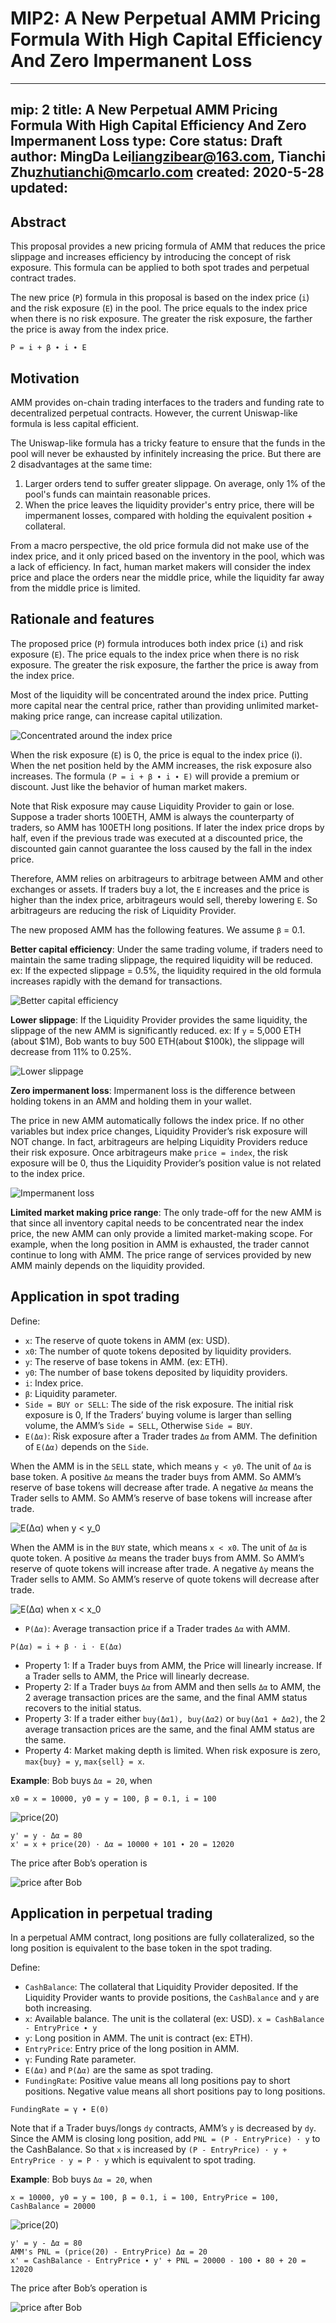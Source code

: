 # MIP2: A New Perpetual AMM Pricing Formula With High Capital Efficiency And Zero Impermanent Loss

---
mip: 2
title: A New Perpetual AMM Pricing Formula With High Capital Efficiency And Zero Impermanent Loss
type: Core
status: Draft
author: MingDa Lei<liangzibear@163.com>, Tianchi Zhu<zhutianchi@mcarlo.com>
created: 2020-5-28
updated: 
---

## Abstract
This proposal provides a new pricing formula of AMM that reduces the price slippage and increases efficiency by introducing the concept of risk exposure. This formula can be applied to both spot trades and perpetual contract trades.

The new price (`P`) formula in this proposal is based on the index price (`i`) and the risk exposure (`E`) in the pool. The price equals to the index price when there is no risk exposure. The greater the risk exposure, the farther the price is away from the index price.

```
P = i + β ∙ i ∙ E
```

## Motivation
AMM provides on-chain trading interfaces to the traders and funding rate to decentralized perpetual contracts. However, the current Uniswap-like formula is less capital efficient.

The Uniswap-like formula has a tricky feature to ensure that the funds in the pool will never be exhausted by infinitely increasing the price. But there are 2 disadvantages at the same time: 

1. Larger orders tend to suffer greater slippage. On average, only 1% of the pool's funds can maintain reasonable prices.
2. When the price leaves the liquidity provider's entry price, there will be impermanent losses, compared with holding the equivalent position + collateral.

From a macro perspective, the old price formula did not make use of the index price, and it only priced based on the inventory in the pool, which was a lack of efficiency. In fact, human market makers will consider the index price and place the orders near the middle price, while the liquidity far away from the middle price is limited.

## Rationale and features
The proposed price (`P`) formula introduces both index price (`i`) and risk exposure (`E`). The price equals to the index price when there is no risk exposure. The greater the risk exposure, the farther the price is away from the index price.

Most of the liquidity will be concentrated around the index price. Putting more capital near the central price, rather than providing unlimited market-making price range, can increase capital utilization.

![Concentrated around the index price](./concentrated.png)
 
When the risk exposure (`E`) is 0, the price is equal to the index price (i). When the net position held by the AMM increases, the risk exposure also increases. The formula `(P = i + β ∙ i ∙ E)` will provide a premium or discount. Just like the behavior of human market makers.

Note that Risk exposure may cause Liquidity Provider to gain or lose. Suppose a trader shorts 100ETH, AMM is always the counterparty of traders, so AMM has 100ETH long positions. If later the index price drops by half, even if the previous trade was executed at a discounted price, the discounted gain cannot guarantee the loss caused by the fall in the index price.

Therefore, AMM relies on arbitrageurs to arbitrage between AMM and other exchanges or assets. If traders buy a lot, the `E` increases and the price is higher than the index price, arbitrageurs would sell, thereby lowering `E`. So arbitrageurs are reducing the risk of Liquidity Provider.

The new proposed AMM has the following features. We assume `β` = 0.1.

**Better capital efficiency**: Under the same trading volume, if traders need to maintain the same trading slippage, the required liquidity will be reduced. ex: If the expected slippage = 0.5%, the liquidity required in the old formula increases rapidly with the demand for transactions.

![Better capital efficiency](./capital.png)

**Lower slippage**: If the Liquidity Provider provides the same liquidity, the slippage of the new AMM is significantly reduced. ex: If `y` = 5,000 ETH (about $1M), Bob wants to buy 500 ETH(about $100k), the slippage will decrease from 11% to 0.25%.

![Lower slippage](./slippage.png)

**Zero impermanent loss**: Impermanent loss is the difference between holding tokens in an AMM and holding them in your wallet. 

The price in new AMM automatically follows the index price. If no other variables but index price changes, Liquidity Provider’s risk exposure will NOT change. In fact, arbitrageurs are helping Liquidity Providers reduce their risk exposure. Once arbitrageurs make `price = index`, the risk exposure will be 0, thus the Liquidity Provider’s position value is not related to the index price.

![Impermanent loss](./loss.png)

**Limited market making price range**: The only trade-off for the new AMM is that since all inventory capital needs to be concentrated near the index price, the new AMM can only provide a limited market-making scope. For example, when the long position in AMM is exhausted, the trader cannot continue to long with AMM. The price range of services provided by new AMM mainly depends on the liquidity provided.

## Application in spot trading
Define:
* `x`: The reserve of quote tokens in AMM (ex: USD).
* `x0`: The number of quote tokens deposited by liquidity providers.
* `y`: The reserve of base tokens in AMM. (ex: ETH).
* `y0`: The number of base tokens deposited by liquidity providers.
* `i`: Index price.
* `β`: Liquidity parameter.
* `Side = BUY or SELL`: The side of the risk exposure. The initial risk exposure is 0, If the  Traders’ buying volume is larger than selling volume, the AMM’s `Side = SELL`, Otherwise `Side = BUY`.
* `E(Δα)`: Risk exposure after a Trader trades `Δα` from AMM. The definition of `E(Δα)` depends on the `Side`.

When the AMM is in the `SELL` state, which means `y < y0`. The unit of `Δα` is base token. A positive `Δα` means the trader buys from AMM. So AMM’s reserve of base tokens will decrease after trade. A negative `Δα` means the Trader sells to AMM. So AMM’s reserve of base tokens will increase after trade.

![E(Δα) when y < y_0](./e1.png)

When the AMM is in the `BUY` state, which means `x < x0`. The unit of `Δα` is quote token. A positive `Δα` means the trader buys from AMM. So AMM’s reserve of quote tokens will increase after trade. A negative `Δy` means the Trader sells to AMM. So AMM’s reserve of quote tokens will decrease after trade.

![E(Δα) when x < x_0](./e2.png)

* `P(Δα)`: Average transaction price if a Trader trades `Δα` with AMM.

```
P(Δα) = i + β ⋅ i ⋅ E(Δα)
```

* Property 1: If a Trader buys from AMM, the Price will linearly increase. If a Trader sells to AMM, the Price will linearly decrease.
* Property 2: If a Trader buys `Δα` from AMM and then sells `Δα` to AMM, the 2 average transaction prices are the same, and the final AMM status recovers to the initial status.
* Property 3: If a trader either `buy(Δα1), buy(Δα2)` or `buy(Δα1 + Δα2)`, the 2 average transaction prices are the same, and the final AMM status are the same.
* Property 4: Market making depth is limited. When risk exposure is zero, `max{buy} = y`, `max{sell} = x`.

**Example**: Bob buys `Δα = 20`, when

```
x0 = x = 10000, y0 = y = 100, β = 0.1, i = 100
```

![price(20)](./example_buy1.png)

```
y' = y - Δα = 80
x' = x + price(20) · Δα = 10000 + 101 ∙ 20 = 12020
```

The price after Bob’s operation is

![price after Bob](./example_buy2.png)

## Application in perpetual trading
In a perpetual AMM contract, long positions are fully collateralized, so the long position is equivalent to the base token in the spot trading.

Define:
* `CashBalance`: The collateral that Liquidity Provider deposited. If the Liquidity Provider wants to provide positions, the `CashBalance` and `y` are both increasing.
* `x`: Available balance. The unit is the collateral (ex: USD). `x = CashBalance - EntryPrice ∙ y`
* `y`: Long position in AMM. The unit is contract (ex: ETH).
* `EntryPrice`: Entry price of the long position in AMM.
* `γ`: Funding Rate parameter.
* `E(Δα)` and `P(Δα)` are the same as spot trading.
* `FundingRate`: Positive value means all long positions pay to short positions. Negative value means all short positions pay to long positions.

```
FundingRate = γ ∙ E(0)
```

Note that if a Trader buys/longs `dy` contracts, AMM’s `y` is decreased by `dy`. Since the AMM is closing long position, add `PNL = (P - EntryPrice) · y` to the CashBalance. So that `x` is increased by `(P - EntryPrice) · y + EntryPrice · y = P · y` which is equivalent to spot trading.

**Example**: Bob buys `Δα = 20`, when
```
x = 10000, y0 = y = 100, β = 0.1, i = 100, EntryPrice = 100, CashBalance = 20000
```

![price(20)](./example_buy1.png)

```
y' = y - Δα = 80
AMM's PNL = (price(20) - EntryPrice) Δα = 20
x' = CashBalance - EntryPrice ∙ y' + PNL = 20000 - 100 ∙ 80 + 20 = 12020
```

The price after Bob’s operation is

![price after Bob](./example_buy2.png)
